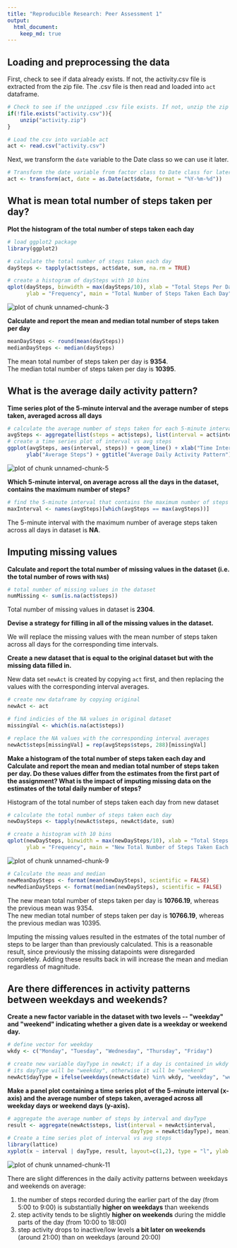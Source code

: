 ```yaml
---
title: "Reproducible Research: Peer Assessment 1"
output: 
  html_document:
    keep_md: true
---
```



## Loading and preprocessing the data
First, check to see if data already exists. If not, the activity.csv file is extracted from the zip file. The .csv file is then read and loaded into `act` dataframe.

```r
# Check to see if the unzipped .csv file exists. If not, unzip the zip file
if(!file.exists("activity.csv")){
    unzip("activity.zip")
}

# Load the csv into variable act
act <- read.csv("activity.csv")
```
Next, we transform the `date` variable to the Date class so we can use it later.

```r
# Transform the date variable from factor class to Date class for later use
act <- transform(act, date = as.Date(act$date, format = "%Y-%m-%d"))
```

## What is mean total number of steps taken per day?

**Plot the histogram of the total number of steps taken each day**


```r
# load ggplot2 package
library(ggplot2)

# calculate the total number of steps taken each day
daySteps <- tapply(act$steps, act$date, sum, na.rm = TRUE)

# create a histogram of daySteps with 10 bins
qplot(daySteps, binwidth = max(daySteps/10), xlab = "Total Steps Per Day",
      ylab = "Frequency", main = "Total Number of Steps Taken Each Day")
```

![plot of chunk unnamed-chunk-3](figure/unnamed-chunk-3-1.png) 

**Calculate and report the mean and median total number of steps taken per day**

```r
meanDaySteps <- round(mean(daySteps))
medianDaySteps <- median(daySteps)
```
The mean total number of steps taken per day is **9354**.  
The median total number of steps taken per day is **10395**.


## What is the average daily activity pattern?
**Time series plot of the 5-minute interval and the average number of steps taken, averaged across all days**

```r
# calculate the average number of steps taken for each 5-minute interval
avgSteps <- aggregate(list(steps = act$steps), list(interval = act$interval), mean, na.rm = TRUE)
# create a time series plot of interval vs avg steps
ggplot(avgSteps, aes(interval, steps)) + geom_line() + xlab("Time Interval") +
      ylab("Average Steps") + ggtitle("Average Daily Activity Pattern") 
```

![plot of chunk unnamed-chunk-5](figure/unnamed-chunk-5-1.png) 

**Which 5-minute interval, on average across all the days in the dataset, contains the maximum number of steps?**

```r
# find the 5-minute interval that contains the maximum number of steps
maxInterval <- names(avgSteps)[which(avgSteps == max(avgSteps))]
```
The 5-minute interval with the maximum number of average steps taken across all days in dataset is **NA**.

## Imputing missing values
**Calculate and report the total number of missing values in the dataset (i.e. the total number of rows with `NA`s)**

```r
# total number of missing values in the dataset
numMissing <- sum(is.na(act$steps))
```
Total number of missing values in dataset is **2304**. 

**Devise a strategy for filling in all of the missing values in the dataset.**

We will replace the missing values with the mean number of steps taken across all days for the corresponding time intervals.

**Create a new dataset that is equal to the original dataset but with the missing data filled in.**

New data set `newAct` is created by copying `act` first, and then replacing the values with the corresponding interval averages.


```r
# create new dataframe by copying original
newAct <- act

# find indicies of the NA values in original dataset
missingVal <- which(is.na(act$steps))

# replace the NA values with the corresponding interval averages
newAct$steps[missingVal] = rep(avgSteps$steps, 288)[missingVal]
```

**Make a histogram of the total number of steps taken each day and Calculate and report the mean and median total number of steps taken per day. Do these values differ from the estimates from the first part of the assignment? What is the impact of imputing missing data on the estimates of the total daily number of steps?**  

Histogram of the total number of steps taken each day from new dataset

```r
# calculate the total number of steps taken each day
newDaySteps <- tapply(newAct$steps, newAct$date, sum)

# create a histogram with 10 bins
qplot(newDaySteps, binwidth = max(newDaySteps/10), xlab = "Total Steps Per Day",
      ylab = "Frequency", main = "New Total Number of Steps Taken Each Day")
```

![plot of chunk unnamed-chunk-9](figure/unnamed-chunk-9-1.png) 

```r
# Calculate the mean and median
newMeanDaySteps <- format(mean(newDaySteps), scientific = FALSE)
newMedianDaySteps <- format(median(newDaySteps), scientific = FALSE)
```
The new mean total number of steps taken per day is **10766.19**, whereas the previous mean was 9354.  
The new median total number of steps taken per day is **10766.19**, whereas the previous median was 10395.  

Imputing the missing values resulted in the estmates of the total number of steps to be larger than than previously calculated. This is a reasonable result, since previously the missing datapoints were disregarded completely. Adding these results back in will increase the mean and median regardless of magnitude.

## Are there differences in activity patterns between weekdays and weekends?
**Create a new factor variable in the dataset with two levels -- "weekday" and "weekend" indicating whether a given date is a weekday or weekend day.**

```r
# define vector for weekday
wkdy <- c("Monday", "Tuesday", "Wednesday", "Thursday", "Friday")

# create new variable dayType in newAct; if a day is contained in wkdy vector
# its dayType will be "weekday", otherwise it will be "weekend"
newAct$dayType = ifelse(weekdays(newAct$date) %in% wkdy, "weekday", "weekend")
```

**Make a panel plot containing a time series plot of the 5-minute interval (x-axis) and the average number of steps taken, averaged across all weekday days or weekend days (y-axis).**

```r
# aggregate the average number of steps by interval and dayType
result <- aggregate(newAct$steps, list(interval = newAct$interval, 
                                       dayType = newAct$dayType), mean)
# Create a time series plot of interval vs avg steps
library(lattice)
xyplot(x ~ interval | dayType, result, layout=c(1,2), type = "l", ylab = "Number of Steps")
```

![plot of chunk unnamed-chunk-11](figure/unnamed-chunk-11-1.png) 

There are slight differences in the daily activity patterns between weekdays and weekends on average:  

1. the number of steps recorded during the earlier part of the day (from 5:00 to 9:00) is substantially **higher on weekdays** than weekends  
2. step activity tends to be slightly **higher on weekends** during the middle parts of the day (from 10:00 to 18:00)  
3. step activity drops to inactive/low levels **a bit later on weekends** (around 21:00) than on weekdays (around 20:00)
